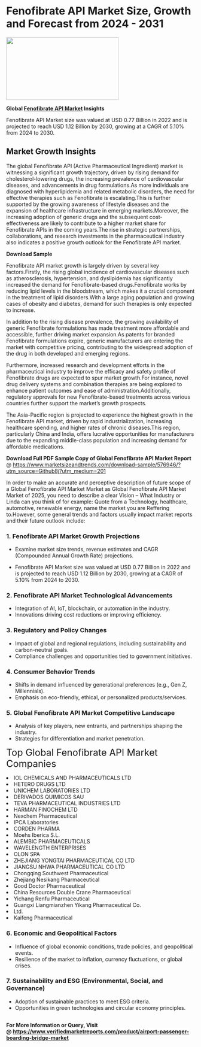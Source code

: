 <H1>Fenofibrate API Market Size, Growth and Forecast from 2024 - 2031</H1><img class="aligncenter size-medium wp-image-584254" src="https://thirdeyenews.in/wp-content/uploads/2024/09/Global-Market-Research-300x168.jpeg" alt="" width="300" height="168" /><p><strong>Global&nbsp;<a href="https://www.marketsizeandtrends.com/download-sample/576946/?utm_source=Github8j?utm_medium=201">Fenofibrate API Market</a> Insights</strong></p><p>Fenofibrate API Market size was valued at USD 0.77 Billion in 2022 and is projected to reach USD 1.12 Billion by 2030, growing at a CAGR of 5.10% from 2024 to 2030.</p><p><h2>Market Growth Insights</h2> <p>The global Fenofibrate API (Active Pharmaceutical Ingredient) market is witnessing a significant growth trajectory, driven by rising demand for cholesterol-lowering drugs, the increasing prevalence of cardiovascular diseases, and advancements in drug formulations.As more individuals are diagnosed with hyperlipidemia and related metabolic disorders, the need for effective therapies such as Fenofibrate is escalating.This is further supported by the growing awareness of lifestyle diseases and the expansion of healthcare infrastructure in emerging markets.Moreover, the increasing adoption of generic drugs and the subsequent cost-effectiveness are likely to contribute to a higher market share for Fenofibrate APIs in the coming years.The rise in strategic partnerships, collaborations, and research investments in the pharmaceutical industry also indicates a positive growth outlook for the Fenofibrate API market.</p> <p><strong>Download Sample</strong></p> <p>Fenofibrate API market growth is largely driven by several key factors.Firstly, the rising global incidence of cardiovascular diseases such as atherosclerosis, hypertension, and dyslipidemia has significantly increased the demand for Fenofibrate-based drugs.Fenofibrate works by reducing lipid levels in the bloodstream, which makes it a crucial component in the treatment of lipid disorders.With a large aging population and growing cases of obesity and diabetes, demand for such therapies is only expected to increase.</p> <p>In addition to the rising disease prevalence, the growing availability of generic Fenofibrate formulations has made treatment more affordable and accessible, further driving market expansion.As patents for branded Fenofibrate formulations expire, generic manufacturers are entering the market with competitive pricing, contributing to the widespread adoption of the drug in both developed and emerging regions.</p> <p>Furthermore, increased research and development efforts in the pharmaceutical industry to improve the efficacy and safety profile of Fenofibrate drugs are expected to spur market growth.For instance, novel drug delivery systems and combination therapies are being explored to enhance patient outcomes and ease of administration.Additionally, regulatory approvals for new Fenofibrate-based treatments across various countries further support the market’s growth prospects.</p> <p>The Asia-Pacific region is projected to experience the highest growth in the Fenofibrate API market, driven by rapid industrialization, increasing healthcare spending, and higher rates of chronic diseases.This region, particularly China and India, offers lucrative opportunities for manufacturers due to the expanding middle-class population and increasing demand for affordable medications.</p> <p><span class=""><strong>Download Full PDF Sample Copy of Global Fenofibrate API Market Report</strong> @ <a href="https://www.marketsizeandtrends.com/download-sample/576946/?utm_source=Github8j?utm_medium=201" target="_blank">https://www.marketsizeandtrends.com/download-sample/576946/?utm_source=Github8j?utm_medium=201</a></span></p><p>In order to make an accurate and perceptive description of future scope of a Global&nbsp;Fenofibrate API Market Market as Global&nbsp;Fenofibrate API Market Market of 2025, you need to describe a clear Vision &ndash; What Industry or Linda can you think of for example: Quote from a Technology, healthcare, automotive, renewable energy, name the market you are Reffering to.However, some general trends and factors usually impact market reports and their future outlook include:</p><h3>1.&nbsp;<strong>Fenofibrate API Market Growth Projections</strong></h3><ul><li>Examine market size trends, revenue estimates and CAGR (Compounded Annual Growth Rate) projections.</li><li><p>Fenofibrate API Market size was valued at USD 0.77 Billion in 2022 and is projected to reach USD 1.12 Billion by 2030, growing at a CAGR of 5.10% from 2024 to 2030.</p></li></ul><h3>2.&nbsp;<strong>Fenofibrate API Market Technological Advancements</strong></h3><ul><li>Integration of AI, IoT, blockchain, or automation in the industry.</li><li>Innovations driving cost reductions or improving efficiency.</li></ul><h3>3.&nbsp;<strong>Regulatory and Policy Changes</strong></h3><ul><li>Impact of global and regional regulations, including sustainability and carbon-neutral goals.</li><li>Compliance challenges and opportunities tied to government initiatives.</li></ul><h3>4.&nbsp;<strong>Consumer Behavior Trends</strong></h3><ul><li>Shifts in demand influenced by generational preferences (e.g., Gen Z, Millennials).</li><li>Emphasis on eco-friendly, ethical, or personalized products/services.</li></ul><h3>5.&nbsp;<strong>Global Fenofibrate API Market Competitive Landscape</strong></h3><ul><li>Analysis of key players, new entrants, and partnerships shaping the industry.</li><li>Strategies for differentiation and market penetration.</li></ul><p data-pm-slice="1 1 []"><span style="color: inherit; font-family: inherit; font-size: 25px;">Top Global Fenofibrate API Market Companies</span></p><div class="" data-test-id=""><p><li>IOL CHEMICALS AND PHARMACEUTICALS LTD</li><li> HETERO DRUGS LTD</li><li> UNICHEM LABORATORIES LTD</li><li> DERIVADOS QUIMICOS SAU</li><li> TEVA PHARMACEUTICAL INDUSTRIES LTD</li><li> HARMAN FINOCHEM LTD</li><li> Nexchem Pharmaceutical</li><li> IPCA Laboratories</li><li> CORDEN PHARMA</li><li> Moehs Iberica S.L.</li><li> ALEMBIC PHARMACEUTICALS</li><li> WAVELENGTH ENTERPRISES</li><li> OLON SPA</li><li> ZHEJIANG YONGTAI PHARMACEUTICAL CO LTD</li><li> JIANGSU NHWA PHARMACEUTICAL CO LTD</li><li> Chongqing Southwest Pharmaceutical</li><li> Zhejiang Nesikang Pharmaceutical</li><li> Good Doctor Pharmaceutical</li><li> China Resources Double Crane Pharmaceutical</li><li> Yichang Renfu Pharmaceutical</li><li> Guangxi Liangmianzhen Yikang Pharmaceutical Co.</li><li> Ltd.</li><li> Kaifeng Pharmaceutical</li></p></div><h3>6.&nbsp;<strong>Economic and Geopolitical Factors</strong></h3><ul><li>Influence of global economic conditions, trade policies, and geopolitical events.</li><li>Resilience of the market to inflation, currency fluctuations, or global crises.</li></ul><h3>7.&nbsp;<strong>Sustainability and ESG (Environmental, Social, and Governance)</strong></h3><ul><li>Adoption of sustainable practices to meet ESG criteria.</li><li>Opportunities in green technologies and circular economy principles.</li></ul><h2><strong style="font-size: 14px;">For More Information or Query, Visit @&nbsp;</strong><a style="background-color: #ffffff; font-size: 14px;" href="https://www.marketsizeandtrends.com/report/fenofibrate-api-market/" target="_blank">https://www.verifiedmarketreports.com/product/airport-passenger-boarding-bridge-market</a></h2>